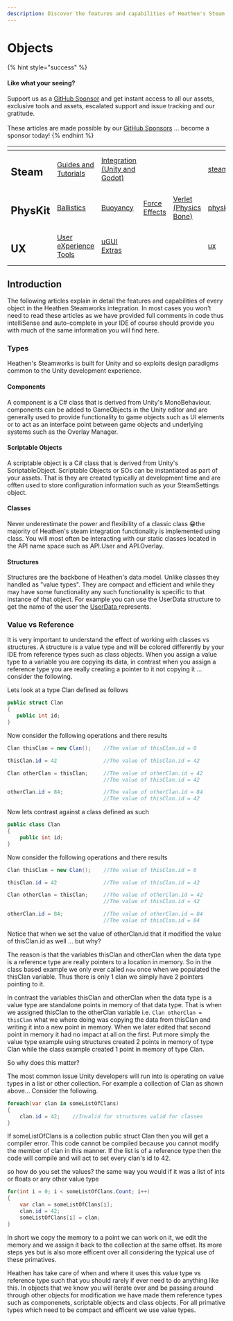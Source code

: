 ```yaml
---
description: Discover the features and capabilities of Heathen's Steam API objects
---
```


# Objects

{% hint style="success" %}
#### Like what your seeing?

Support us as a [GitHub Sponsor](../../../) and get instant access to all our assets, exclusive tools and assets, escalated support and issue tracking and our gratitude.\
\
These articles are made possible by our [GitHub Sponsors](../../../) ... become a sponsor today!
{% endhint %}

<table data-view="cards"><thead><tr><th></th><th></th><th></th><th></th><th></th><th data-hidden data-card-target data-type="content-ref"></th><th data-hidden data-card-cover data-type="files"></th></tr></thead><tbody><tr><td><h2>Steam</h2></td><td><a href="../../../company/concepts/steam/">Guides and Tutorials</a></td><td><a href="../">Integration (Unity and Godot)</a></td><td></td><td></td><td><a href="../../../company/concepts/steam/">steam</a></td><td><a href="../../../.gitbook/assets/Steamworks Card.png">Steamworks Card.png</a></td></tr><tr><td><h2>PhysKit</h2></td><td><a href="../../physkit/learning/sample-scenes/1-ballistic-basics.md">Ballistics</a></td><td><a href="../../physkit/learning/sample-scenes/1-buoyancy-example.md">Buoyancy</a></td><td><a href="../../physkit/learning/sample-scenes/1-force-effect-fields.md">Force Effects</a></td><td><a href="../../physkit/learning/sample-scenes/2-verlet-spring-skinned-mesh.md">Verlet (Physics Bone)</a></td><td><a href="../../physkit/">physkit</a></td><td><a href="../../../.gitbook/assets/PhysKit Card.png">PhysKit Card.png</a></td></tr><tr><td><h2>UX</h2></td><td><a href="../../ux/learning/core-concepts/">User eXperience Tools</a></td><td><a href="../../ux/learning/ugui-extras/">uGUI Extras</a></td><td></td><td></td><td><a href="../../ux/">ux</a></td><td><a href="../../../.gitbook/assets/Splash Screen (1).png">Splash Screen (1).png</a></td></tr></tbody></table>

## &#x20;Introduction

The following articles explain in detail the features and capabilities of every object in the Heathen Steamworks integration. In most cases you won't need to read these articles as we have provided full comments in code thus intelliSense and auto-complete in your IDE of course should provide you with much of the same information you will find here.

### Types

Heathen's Steamworks is built for Unity and so exploits design paradigms common to the Unity development experience.

#### Components

A component is a C# class that is derived from Unity's MonoBehaviour. components can be added to GameObjects in the Unity editor and are generally used to provide functionality to game objects such as UI elements or to act as an interface point between game objects and underlying systems such as the Overlay Manager.

#### Scriptable Objects

A scriptable object is a C# class that is derived from Unity's ScriptableObject. Scriptable Objects or SOs can be instantiated as part of your assets. That is they are created typically at development time and are offten used to store configuration information such as your SteamSettings object.

#### Classes

Never underestimate the power and flexibility of a classic class 😁the majority of Heathen's steam integration functionality is implemented  using class. You will most often be interacting with our static classes located in the API name space such as API.User and API.Overlay.

#### Structures

Structures are the backbone of Heathen's data model. Unlike classes they handled as "value types". They are compact and efficient and while they may have some functionality any such functionality is specific to that instance of that object. For example you can use the UserData structure to get the name of the user the [UserData ](../data-layer/user-data.md)represents.

### Value vs Reference

It is very important to understand the effect of working with classes vs structures. A structure is a value type and will be colored differently by your IDE from reference types such as class objects. When you assign a value type to a variable you are copying its data, in contrast when you assign a reference type you are really creating a pointer to it not copying it ... consider the following.

Lets look at a type Clan defined as follows

```csharp
public struct Clan
{
   public int id;
}
```

Now consider the following operations and there results

```csharp
Clan thisClan = new Clan();    //The value of thisClan.id = 0

thisClan.id = 42               //The value of thisClan.id = 42

Clan otherClan = thisClan;     //The value of otherClan.id = 42
                               //The value of thisClan.id = 42

otherClan.id = 84;             //The value of otherClan.id = 84
                               //The value of thisClan.id = 42
```

Now lets contrast against a class defined as such

```csharp
public class Clan
{
    public int id;
}
```

Now consider the following operations and there results

```csharp
Clan thisClan = new Clan();    //The value of thisClan.id = 0

thisClan.id = 42               //The value of thisClan.id = 42

Clan otherClan = thisClan;     //The value of otherClan.id = 42
                               //The value of thisClan.id = 42

otherClan.id = 84;             //The value of otherClan.id = 84
                               //The value of thisClan.id = 84
```

Notice that when we set the value of otherClan.id that it modified the value of thisClan.id as well ... but why?

The reason is that the variables thisClan and otherClan when the data type is a reference type are really pointers to a location in memory. So in the class based example we only ever called `new` once when we populated the thisClan variable. Thus there is only 1 clan we simply have 2 pointers pointing to it.

In contrast the variables thisClan and otherClan when the data type is a value type are standalone points in memory of that data type. That is when we assigned thisClan to the otherClan variable i.e. `Clan otherClan = thisClan` what we where doing was copying the data from thisClan and writing it into a new point in memory. When we later edited that second point in memory it had no impact at all on the first. Put more simply the value type example using structures created 2 points in memory of type Clan while the class example created 1 point in memory of type Clan.

So why does this matter?

The most common issue Unity developers will run into is operating on value types in a list or other collection. For example a collection of Clan as shown above... Consider the following.

```csharp
foreach(var clan in someListOfClans)
{
    clan.id = 42;    //Invalid for structures valid for classes
}
```

If someListOfClans is a collection public struct Clan then you will get a compiler error. This code cannot be compiled because you cannot modify the member of clan in this manner. If the list is of a reference type then the code will compile and will act to set every clan's id to 42.

so how do you set the values? the same way you would if it was a list of ints or floats or any other value type

```csharp
for(int i = 0; i < someListOfClans.Count; i++)
{
    var clan = someListOfClans[i];
    clan.id = 42;
    someListOfClans[i] = clan;
}
```

In short we copy the memory to a point we can work on it, we edit the memory and we assign it back to the collection at the same offset. Its more steps yes but is also more efficent over all considering the typical use of these primatives.&#x20;

Heathen has take care of when and where it uses this value type vs reference type such that you should rarely if ever need to do anything like this. In objects that we know you will iterate over and be passing around through other objects for modification we have made them reference types such as componenets, scriptable objects and class objects. For all primative types which need to be compact and efficent we use value types.
